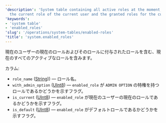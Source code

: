 ```yaml
---
'description': 'System table containing all active roles at the moment, including
  the current role of the current user and the granted roles for the current role'
'keywords':
- 'system table'
- 'enabled_roles'
'slug': '/operations/system-tables/enabled-roles'
'title': 'system.enabled_roles'
---
```




現在のユーザーの現在のロールおよびそのロールに付与されたロールを含む、現在のすべてのアクティブなロールを含みます。

カラム:

- `role_name` ([String](../../sql-reference/data-types/string.md))) — ロール名。
- `with_admin_option` ([UInt8](/sql-reference/data-types/int-uint#integer-ranges)) — `enabled_role` が `ADMIN OPTION` の特権を持つロールであるかどうかを示すフラグ。
- `is_current` ([UInt8](/sql-reference/data-types/int-uint#integer-ranges)) — `enabled_role` が現在のユーザーの現在のロールであるかどうかを示すフラグ。
- `is_default` ([UInt8](/sql-reference/data-types/int-uint#integer-ranges)) — `enabled_role` がデフォルトロールであるかどうかを示すフラグ。
